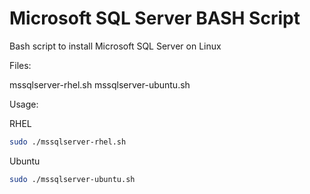 # Microsoft SQL Server BASH Script
Bash script to install Microsoft SQL Server on Linux

Files:

mssqlserver-rhel.sh
mssqlserver-ubuntu.sh

Usage:

RHEL
```bash
sudo ./mssqlserver-rhel.sh
```

Ubuntu
```bash
sudo ./mssqlserver-ubuntu.sh
```
